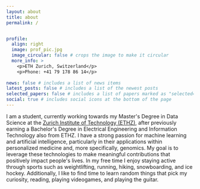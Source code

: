 ```yaml
---
layout: about
title: about
permalink: /


profile:
  align: right
  image: prof_pic.jpg
  image_circular: false # crops the image to make it circular
  more_info: >
    <p>ETH Zurich, Switzerland</p>
    <p>Phone: +41 79 178 86 14</p>
    
news: false # includes a list of news items
latest_posts: false # includes a list of the newest posts
selected_papers: false # includes a list of papers marked as "selected={true}"
social: true # includes social icons at the bottom of the page
---
```


I am a student, currently working towards my Master's Degree in Data Science at the [Zurich Institute of Technology (ETHZ)](https://ethz.ch/en.html), after previously earning a Bachelor's Degree in Electrical Engineering and Information Technology also from ETHZ.
I have a strong passion for machine learning and artificial intelligence, particularly in their applications within personalized medicine and, more specifically, genomics. My goal is to leverage these technologies to make meaningful contributions that positively impact people's lives.
In my free time I enjoy staying active through sports such as weightlifting, running, hiking, snowboarding, and ice hockey. Additionally, I like to find time to learn random things that pick my curiosity, reading, playing videogames, and playing the guitar. 
